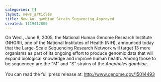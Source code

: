 ```yaml
---
categories: []
layout: news_articles
title: New An. gambiae Strain Sequencing Approved
created: 1119412800
---
```

On Wed., June 8, 2005, the National Human Genome Research Institute (NHGRI), one of the National Institutes of Health (NIH), announced today that the Large-Scale Sequencing Research Network will target 13 more organisms as part of its ongoing effort to produce genomic data that will expand biological knowledge and improve human health. Among those to be sequenced are the "M" and "S" strains of the <em>Anopheles gambiae</em>. <br/><br/>You can read the full press release at: <a href="http://www.genome.gov/15014493">http://www.genome.gov/15014493</a>
